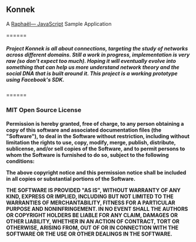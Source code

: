 <h2>Konnek</h2>
A <a href="http://raphaeljs.com/">Raphaël— JavaScript</a> Sample Application
<p/>
======
<h5>
Project Konnek is all about connections, targeting the study of networks across different domains. Still a work in progress, implementation is very raw (so don't expect too much). Hoping it will eventually evolve into something that can help us more understand network theory and the social DNA that is built around it. This project is a working prototype using Facebook's SDK.
</h5>
======
<p/>
<h3>MIT Open Source License</h3>
<h4><strong>
Permission is hereby granted, free of charge, to any person obtaining a copy of this software and associated documentation files (the "Software"), to deal in the Software without restriction, including without limitation the rights to use, copy, modify, merge, publish, distribute, sublicense, and/or sell copies of the Software, and to permit persons to whom the Software is furnished to do so, subject to the following conditions:
<p/>
The above copyright notice and this permission notice shall be included in all copies or substantial portions of the Software.
<p/>
THE SOFTWARE IS PROVIDED "AS IS", WITHOUT WARRANTY OF ANY KIND, EXPRESS OR IMPLIED, INCLUDING BUT NOT LIMITED TO THE WARRANTIES OF MERCHANTABILITY, FITNESS FOR A PARTICULAR PURPOSE AND NONINFRINGEMENT. IN NO EVENT SHALL THE AUTHORS OR COPYRIGHT HOLDERS BE LIABLE FOR ANY CLAIM, DAMAGES OR OTHER LIABILITY, WHETHER IN AN ACTION OF CONTRACT, TORT OR OTHERWISE, ARISING FROM, OUT OF OR IN CONNECTION WITH THE SOFTWARE OR THE USE OR OTHER DEALINGS IN THE SOFTWARE.</strong></h4>